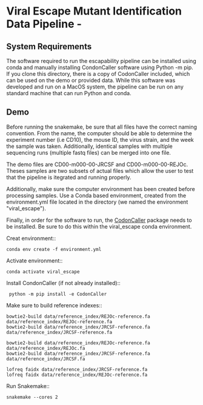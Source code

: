 Viral Escape Mutant Identification Data Pipeline  -
================================================

## System Requirements
The software required to run the escapability pipeline can be installed using conda and manually installing CondonCaller software using Python -m pip. If you clone this directory, there is a copy of CodonCaller included, which can be used on the demo or provided data. While this software was developed and run on a MacOS system, the pipeline can be run on any standard machine that can run Python and conda. 

## Demo

Before running the snakemake, be sure that all files have the correct naming convention. From the name, the computer should be able to determine the experiment number (i.e CD10), the mouse ID, the virus strain, and the week the sample was taken. Additionally, identical samples with multiple sequencing runs (multiple fastq files) can be merged into one file. 

The demo files are CD00-m000-00-JRCSF and CD00-m000-00-REJOc. Theses samples are two subsets of actual files which allow the user to test that the pipeline is itegrated and running properly. 

Additionally, make sure the computer environment has been created before processing samples. Use a Conda based environment, created from the environment.yml file located in the directory (we named the environment "viral_escape").

Finally, in order for the software to run, the [CodonCaller](https://github.com/adamn102/CodonCaller) package needs to be installed. Be sure to do this within the viral_escape conda environment. 

Creat environment::

    conda env create -f environment.yml

Activate environment::

    conda activate viral_escape

Install CondonCaller (if not already installed)::

     python -m pip install -e CodonCaller

Make sure to build reference indexes::

    bowtie2-build data/reference_index/REJOc-reference.fa data/reference_index/REJOc-reference.fa
    bowtie2-build data/reference_index/JRCSF-reference.fa data/reference_index/JRCSF-reference.fa
    
    bowtie2-build data/reference_index/REJOc-reference.fa data/reference_index/REJOc.fa
    bowtie2-build data/reference_index/JRCSF-reference.fa data/reference_index/JRCSF.fa
    
    lofreq faidx data/reference_index/JRCSF-reference.fa
    lofreq faidx data/reference_index/REJOc-reference.fa

Run Snakemake::

    snakemake --cores 2

